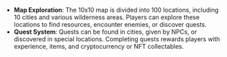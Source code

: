 - **Map Exploration**: The 10x10 map is divided into 100 locations, including 10 cities and various wilderness areas. Players can explore these locations to find resources, encounter enemies, or discover quests.
- **Quest System**: Quests can be found in cities, given by NPCs, or discovered in special locations. Completing quests rewards players with experience, items, and cryptocurrency or NFT collectables.